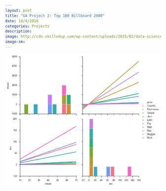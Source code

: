 ```yaml
---
layout: post
title: "GA Project 2: Top 100 Billboard 2000"
date: 10/4/2016
categories: Projects
description: 
image: http://cdn.skilledup.com/wp-content/uploads/2015/02/data-science-illustration-%C2%ADFeature_1290x688_MS.jpg
image-sm:
---
```


<img src='download.png'>



